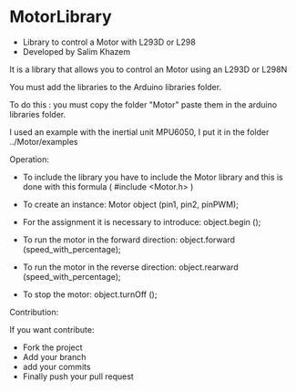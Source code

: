 # MotorLibrary


* Library to control a Motor with L293D or L298 
* Developed by Salim Khazem



It is a library that allows you to control an Motor using an L293D or L298N

You must add the libraries to the Arduino libraries folder. 

To do this : you must copy the folder "Motor" paste them in the arduino libraries folder.



I used an example with the inertial unit MPU6050, I put it in the folder ../Motor/examples



Operation:

* To include the library you have to include the Motor library and this is done with this formula ( #include <Motor.h> )

* To create an instance: Motor object (pin1, pin2, pinPWM);

* For the assignment it is necessary to introduce: object.begin ();

* To run the motor in the forward direction: object.forward (speed_with_percentage);

* To run the motor in the reverse direction: object.rearward (speed_with_percentage);

* To stop the motor: object.turnOff ();


Contribution:

If you want contribute: 
* Fork the project 
* Add your branch 
* add your commits 
* Finally push your pull request


